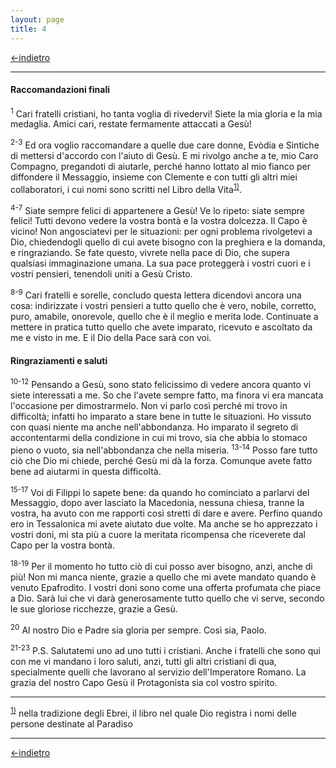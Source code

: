 ```yaml
---
layout: page
title: 4
---
```

[<-indietro](fil03.html)

--------------------------------
#### Raccomandazioni finali

<sup>1</sup> Cari fratelli cristiani, ho tanta voglia di rivedervi\!
Siete la mia gloria e la mia medaglia. Amici cari, restate fermamente
attaccati a Gesù\!

<sup>2-3</sup> Ed ora voglio raccomandare a quelle due care donne,
Evòdia e Sìntiche di mettersi d'accordo con l'aiuto di Gesù. E mi
rivolgo anche a te, mio Caro Compagno, pregandoti di aiutarle, perché
hanno lottato al mio fianco per diffondere il Messaggio, insieme con
Clemente e con tutti gli altri miei collaboratori, i cui nomi sono
scritti nel Libro della Vita<sup>[1)](#fn__1)</sup>.

<sup>4-7</sup> Siate sempre felici di appartenere a Gesù\! Ve lo ripeto:
siate sempre felici\! Tutti devono vedere la vostra bontà e la vostra
dolcezza. Il Capo è vicino\! Non angosciatevi per le situazioni: per
ogni problema rivolgetevi a Dio, chiedendogli quello di cui avete
bisogno con la preghiera e la domanda, e ringraziando. Se fate questo,
vivrete nella pace di Dio, che supera qualsiasi immaginazione umana. La
sua pace proteggerà i vostri cuori e i vostri pensieri, tenendoli uniti
a Gesù Cristo.

<sup>8-9</sup> Cari fratelli e sorelle, concludo questa lettera
dicendovi ancora una cosa: indirizzate i vostri pensieri a tutto quello
che è vero, nobile, corretto, puro, amabile, onorevole, quello che è il
meglio e merita lode. Continuate a mettere in pratica tutto quello che
avete imparato, ricevuto e ascoltato da me e visto in me. E il Dio della
Pace sarà con voi.


#### Ringraziamenti e saluti

<sup>10-12</sup> Pensando a Gesù, sono stato felicissimo di vedere
ancora quanto vi siete interessati a me. So che l'avete sempre fatto, ma
finora vi era mancata l'occasione per dimostrarmelo. Non vi parlo così
perché mi trovo in difficoltà; infatti ho imparato a stare bene in tutte
le situazioni. Ho vissuto con quasi niente ma anche nell'abbondanza. Ho
imparato il segreto di accontentarmi della condizione in cui mi trovo,
sia che abbia lo stomaco pieno o vuoto, sia nell'abbondanza che nella
miseria. <sup>13-14</sup> Posso fare tutto ciò che Dio mi chiede, perché
Gesù mi dà la forza. Comunque avete fatto bene ad aiutarmi in questa
difficoltà.

<sup>15-17</sup> Voi di Filippi lo sapete bene: da quando ho cominciato
a parlarvi del Messaggio, dopo aver lasciato la Macedonia, nessuna
chiesa, tranne la vostra, ha avuto con me rapporti così stretti di dare
e avere. Perfino quando ero in Tessalonica mi avete aiutato due volte.
Ma anche se ho apprezzato i vostri doni, mi sta più a cuore la meritata
ricompensa che riceverete dal Capo per la vostra bontà.

<sup>18-19</sup> Per il momento ho tutto ciò di cui posso aver bisogno,
anzi, anche di più\! Non mi manca niente, grazie a quello che mi avete
mandato quando è venuto Epafrodìto. I vostri doni sono come una offerta
profumata che piace a Dio. Sarà lui che vi darà generosamente tutto
quello che vi serve, secondo le sue gloriose ricchezze, grazie a Gesù.

<sup>20</sup> Al nostro Dio e Padre sia gloria per sempre. Così sia,
Paolo.

<sup>21-23</sup> P.S. Salutatemi uno ad uno tutti i cristiani. Anche i
fratelli che sono qui con me vi mandano i loro saluti, anzi, tutti gli
altri cristiani di qua, specialmente quelli che lavorano al servizio
dell'Imperatore Romano. La grazia del nostro Capo Gesù il Protagonista
sia col vostro spirito.

---------------------------------------

<sup>[1)](#fnt__1)</sup> nella tradizione degli Ebrei, il libro nel quale Dio registra i nomi
delle persone destinate al Paradiso

---------------------------------------
[<-indietro](fil03.html)
